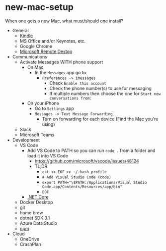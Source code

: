 # new-mac-setup
When one gets a new Mac, what must/should one install?

- General
  - [Kindle](https://apps.apple.com/us/app/kindle/id405399194?mt=12)
  - MS Office and/or Keynotes, etc.
  - Google Chrome
  - [Microsoft Remote Destop](https://apps.apple.com/us/app/microsoft-remote-desktop/id1295203466?mt=12)
- Communications
  - Activate Messages WITH phone support
    - On Mac
      - In the `Messages` app go to 
        - `Preferences -> iMessages`
          - Check `Enable this account`
          - Check the phone number(s) to use for messaging
          - If multiple numbers then choose the one for `Start new conversations from:`
    - On your iPhone
      - Go to `Settings` app
      - `Messages -> Text Message Forwarding`
        - Turn on forwarding for each device (Find the Mac you're using)    
  - Slack
  -  Microsoft Teams
- Development
  - VS Code
    - Add VS Code to PATH so you can run `code .` from a folder and load it into VS Code
      - https://github.com/microsoft/vscode/issues/48124
      - TL;DR
        - `cat << EOF >> ~/.bash_profile`
        - `# Add Visual Studio Code (code)`
        - `export PATH="\$PATH:/Applications/Visual Studio Code.app/Contents/Resources/app/bin"`
        - `EOF`
    - [.NET Core](https://dotnet.microsoft.com/download/dotnet-core)
  - Docker Desktop
  - git
  - home brew
  - dotnet SDK 3.1
  - Azure Data Studio
  - [npm](https://treehouse.github.io/installation-guides/mac/node-mac.html)
- Cloud
  - OneDrive
  - CrashPlan

